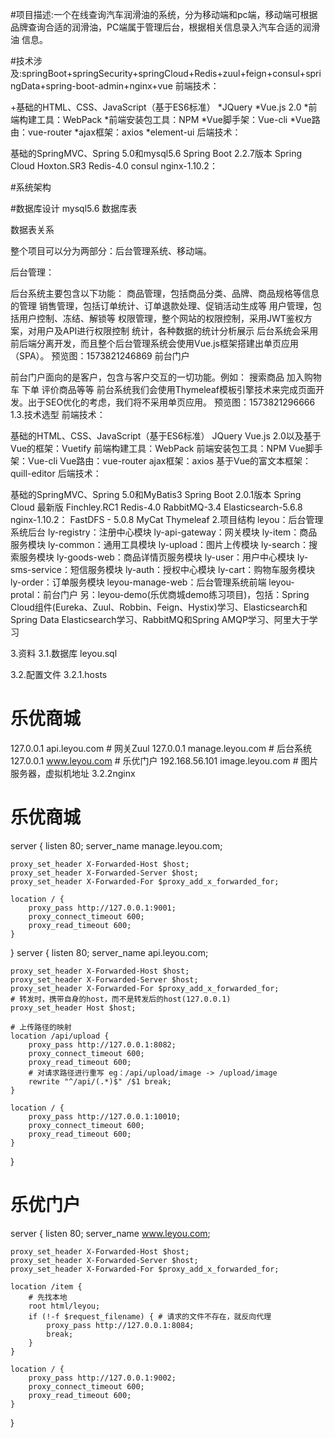 #项目描述:一个在线查询汽车润滑油的系统，分为移动端和pc端，移动端可根据品牌查询合适的润滑油，PC端属于管理后台，根据相关信息录入汽车合适的润滑油
信息。

#技术涉及:springBoot+springSecurity+springCloud+Redis+zuul+feign+consul+springData+spring-boot-admin+nginx+vue
前端技术：

+基础的HTML、CSS、JavaScript（基于ES6标准）
*JQuery
*Vue.js 2.0
*前端构建工具：WebPack
*前端安装包工具：NPM
*Vue脚手架：Vue-cli
*Vue路由：vue-router
*ajax框架：axios
*element-ui
后端技术：

基础的SpringMVC、Spring 5.0和mysql5.6
Spring Boot 2.2.7版本
Spring Cloud Hoxton.SR3
Redis-4.0
consul
nginx-1.10.2：


#系统架构

#数据库设计 mysql5.6
数据库表

数据表关系




整个项目可以分为两部分：后台管理系统、移动端。

后台管理：

后台系统主要包含以下功能：
商品管理，包括商品分类、品牌、商品规格等信息的管理
销售管理，包括订单统计、订单退款处理、促销活动生成等
用户管理，包括用户控制、冻结、解锁等
权限管理，整个网站的权限控制，采用JWT鉴权方案，对用户及API进行权限控制
统计，各种数据的统计分析展示
后台系统会采用前后端分离开发，而且整个后台管理系统会使用Vue.js框架搭建出单页应用（SPA）。
预览图：1573821246869
前台门户

前台门户面向的是客户，包含与客户交互的一切功能。例如：
搜索商品
加入购物车
下单
评价商品等等
前台系统我们会使用Thymeleaf模板引擎技术来完成页面开发。出于SEO优化的考虑，我们将不采用单页应用。
预览图：1573821296666
1.3.技术选型
前端技术：

基础的HTML、CSS、JavaScript（基于ES6标准）
JQuery
Vue.js 2.0以及基于Vue的框架：Vuetify
前端构建工具：WebPack
前端安装包工具：NPM
Vue脚手架：Vue-cli
Vue路由：vue-router
ajax框架：axios
基于Vue的富文本框架：quill-editor
后端技术：

基础的SpringMVC、Spring 5.0和MyBatis3
Spring Boot 2.0.1版本
Spring Cloud 最新版 Finchley.RC1
Redis-4.0
RabbitMQ-3.4
Elasticsearch-5.6.8
nginx-1.10.2：
FastDFS - 5.0.8
MyCat
Thymeleaf
2.项目结构
leyou：后台管理系统后台
ly-registry：注册中心模块
ly-api-gateway：网关模块
ly-item：商品服务模块
ly-common：通用工具模块
ly-upload：图片上传模块
ly-search：搜索服务模块
ly-goods-web：商品详情页服务模块
ly-user：用户中心模块
ly-sms-service：短信服务模块
ly-auth：授权中心模块
ly-cart：购物车服务模块
ly-order：订单服务模块
leyou-manage-web：后台管理系统前端
leyou-protal：前台门户
另：leyou-demo(乐优商城demo练习项目)，包括：Spring Cloud组件(Eureka、Zuul、Robbin、Feign、Hystix)学习、Elasticsearch和Spring Data Elasticsearch学习、RabbitMQ和Spring AMQP学习、阿里大于学习

3.资料
3.1.数据库
leyou.sql

3.2.配置文件
3.2.1.hosts
# 乐优商城
127.0.0.1 api.leyou.com # 网关Zuul
127.0.0.1 manage.leyou.com # 后台系统
127.0.0.1 www.leyou.com # 乐优门户
192.168.56.101 image.leyou.com	# 图片服务器，虚拟机地址
3.2.2nginx
# 乐优商城
server {
	listen       80;
	server_name  manage.leyou.com;

	proxy_set_header X-Forwarded-Host $host;
	proxy_set_header X-Forwarded-Server $host;
	proxy_set_header X-Forwarded-For $proxy_add_x_forwarded_for;

	location / {
		proxy_pass http://127.0.0.1:9001;
		proxy_connect_timeout 600;
		proxy_read_timeout 600;
	}
}
server {
	listen       80;
	server_name  api.leyou.com;

	proxy_set_header X-Forwarded-Host $host;
	proxy_set_header X-Forwarded-Server $host;
	proxy_set_header X-Forwarded-For $proxy_add_x_forwarded_for;
	# 转发时，携带自身的host，而不是转发后的host(127.0.0.1)
	proxy_set_header Host $host;

	# 上传路径的映射
	location /api/upload {	
		proxy_pass http://127.0.0.1:8082;
		proxy_connect_timeout 600;
		proxy_read_timeout 600;
		# 对请求路径进行重写 eg：/api/upload/image -> /upload/image
		rewrite "^/api/(.*)$" /$1 break; 
	}
	
	location / {
		proxy_pass http://127.0.0.1:10010;
		proxy_connect_timeout 600;
		proxy_read_timeout 600;
	}
}
# 乐优门户
server {
	listen       80;
	server_name  www.leyou.com;

	proxy_set_header X-Forwarded-Host $host;
	proxy_set_header X-Forwarded-Server $host;
	proxy_set_header X-Forwarded-For $proxy_add_x_forwarded_for;
	
	location /item {
		# 先找本地
		root html/leyou;
		if (!-f $request_filename) { # 请求的文件不存在，就反向代理
			proxy_pass http://127.0.0.1:8084;
			break;
		}
	}
	
	location / {
		proxy_pass http://127.0.0.1:9002;
		proxy_connect_timeout 600;
		proxy_read_timeout 600;
	}
}
